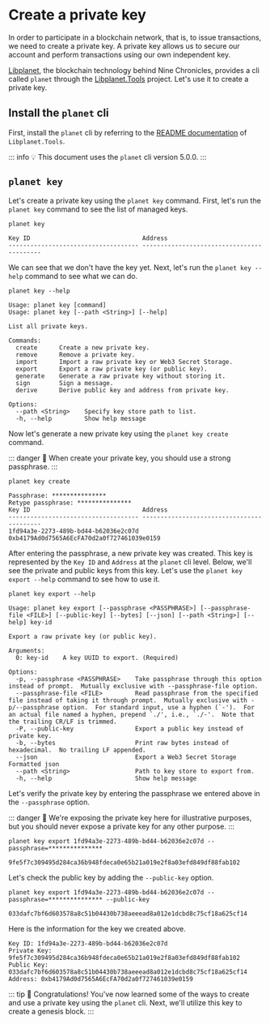 # Create a private key

In order to participate in a blockchain network, that is, to issue transactions, we need to create a private key. A private key allows us to secure our account and perform transactions using our own independent key.

[Libplanet][libplanet], the blockchain technology behind Nine Chronicles, provides a cli called `planet` through the [Libplanet.Tools][libplanet-tools] project. Let's use it to create a private key.

[libplanet]: https://github.com/planetarium/libplanet
[libplanet-tools]: https://github.com/planetarium/libplanet/tree/main/tools/Libplanet.Tools

## Install the `planet` cli

First, install the `planet` cli by referring to the [README documentation][readme] of `Libplanet.Tools`.

[readme]: https://github.com/planetarium/libplanet/blob/main/tools/Libplanet.Tools/README.md

::: info :bulb:
This document uses the `planet` cli version 5.0.0.
:::

## `planet key`

Let's create a private key using the `planet key` command. First, let's run the `planet key` command to see the list of managed keys.

```shell
planet key
```
```console
Key ID                               Address                                   
------------------------------------ ------------------------------------------
```

We can see that we don't have the key yet. Next, let's run the `planet key --help` command to see what we can do.

```shell
planet key --help
```
```console {7}
Usage: planet key [command]
Usage: planet key [--path <String>] [--help]

List all private keys.

Commands:
  create      Create a new private key.
  remove      Remove a private key.
  import      Import a raw private key or Web3 Secret Storage.
  export      Export a raw private key (or public key).
  generate    Generate a raw private key without storing it.
  sign        Sign a message.
  derive      Derive public key and address from private key.

Options:
  --path <String>    Specify key store path to list.
  -h, --help         Show help message
```

Now let's generate a new private key using the `planet key create` command.

::: danger :rotating_light:
When create your private key, you should use a strong passphrase.
:::

```shell
planet key create
```
```console
Passphrase: ***************
Retype passphrase: ***************
Key ID                               Address                                   
------------------------------------ ------------------------------------------
1fd94a3e-2273-489b-bd44-b62036e2c07d 0xb4179Ad0d7565A6EcFA70d2a0f727461039e0159
```

After entering the passphrase, a new private key was created. This key is represented by the `Key ID` and `Address` at the `planet` cli level. Below, we'll see the private and public keys from this key. Let's use the `planet key export --help` command to see how to use it.

```shell
planet key export --help
```
```console {9}
Usage: planet key export [--passphrase <PASSPHRASE>] [--passphrase-file <FILE>] [--public-key] [--bytes] [--json] [--path <String>] [--help] key-id

Export a raw private key (or public key).

Arguments:
  0: key-id    A key UUID to export. (Required)

Options:
  -p, --passphrase <PASSPHRASE>    Take passphrase through this option instead of prompt.  Mutually exclusive with --passphrase-file option.
  --passphrase-file <FILE>         Read passphrase from the specified file instead of taking it through prompt.  Mutually exclusive with -p/--passphrase option.  For standard input, use a hyphen (`-').  For an actual file named a hyphen, prepend `./', i.e., `./-'.  Note that the trailing CR/LF is trimmed.
  -P, --public-key                 Export a public key instead of private key.
  -b, --bytes                      Print raw bytes instead of hexadecimal.  No trailing LF appended.
  --json                           Export a Web3 Secret Storage Formatted json
  --path <String>                  Path to key store to export from.
  -h, --help                       Show help message
```

Let's verify the private key by entering the passphrase we entered above in the `--passphrase` option.

::: danger :rotating_light:
We're exposing the private key here for illustrative purposes, but you should never expose a private key for any other purpose.
:::

```shell
planet key export 1fd94a3e-2273-489b-bd44-b62036e2c07d --passphrase=***************
```
```console
9fe5f7c309495d284ca36b948fdeca0e65b21a019e2f8a03efd849df88fab102
```

Let's check the public key by adding the `--public-key` option.

```shell
planet key export 1fd94a3e-2273-489b-bd44-b62036e2c07d --passphrase=*************** --public-key
```
```console
033dafc7bf6d603578a8c51b04430b738aeeead8a012e1dcbd8c75cf18a625cf14
```

Here is the information for the key we created above.

```
Key ID: 1fd94a3e-2273-489b-bd44-b62036e2c07d
Private Key: 9fe5f7c309495d284ca36b948fdeca0e65b21a019e2f8a03efd849df88fab102
Public Key: 033dafc7bf6d603578a8c51b04430b738aeeead8a012e1dcbd8c75cf18a625cf14
Address: 0xb4179Ad0d7565A6EcFA70d2a0f727461039e0159
```

::: tip :tada:
Congratulations! You've now learned some of the ways to create and use a private key using the `planet` cli. Next, we'll utilize this key to create a genesis block.
:::

